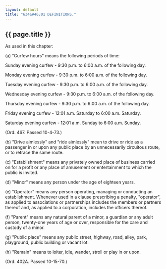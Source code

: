 ```yaml
---
layout: default
title: "634&#46;01 DEFINITIONS."
---
```


{{ page.title }}
----------------

As used in this chapter:

(a) "Curfew hours" means the following periods of time:

Sunday evening curfew - 9:30 p.m. to 6:00 a.m. of the following day.

Monday evening curfew - 9:30 p.m. to 6:00 a.m. of the following day.

Tuesday evening curfew - 9:30 p.m. to 6:00 a.m. of the following day.

Wednesday evening curfew - 9:30 p.m. to 6:00 a.m. of the following day.

Thursday evening curfew - 9:30 p.m. to 6:00 a.m. of the following day.

Friday evening curfew - 12:01 a.m. Saturday to 6:00 a.m. Saturday.

Saturday evening curfew - 12:01 a.m. Sunday to 6:00 a.m. Sunday.

(Ord. 467. Passed 10-4-73.)

(b) "Drive aimlessly" and "ride aimlessly" mean to drive or ride as a passenger in or upon any public place by an unnecessarily circuitous route, or to retrace the same route.

(c) "Establishment" means any privately owned place of business carried on for a profit or any place of amusement or entertainment to which the public is invited.

(d) "Minor" means any person under the age of eighteen years.

(e) "Operator" means any person operating, managing or conducting an establishment. Whenever used in a clause prescribing a penalty, "operator", as applied to associations or partnerships includes the members or partners thereof and, as applied to a corporation, includes the officers thereof.

(f) "Parent" means any natural parent of a minor, a guardian or any adult person, twenty-one years of age or over, responsible for the care and custody of a minor.

(g) "Public place" means any public street, highway, road, alley, park, playground, public building or vacant lot.

(h) "Remain" means to loiter, idle, wander, stroll or play in or upon.

(Ord. 402A. Passed 10-15-70.)